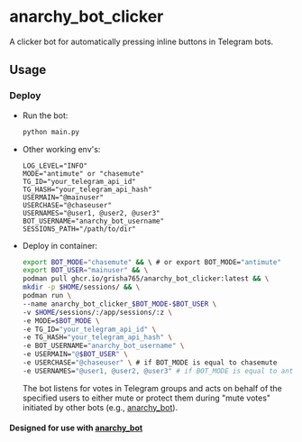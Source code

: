 # anarchy_bot_clicker
A clicker bot for automatically pressing inline buttons in Telegram bots.

## Usage

### Deploy

- Run the bot:
    ```bash
    python main.py
    ```

- Other working env's:
    ```env
    LOG_LEVEL="INFO"
    MODE="antimute" or "chasemute"
    TG_ID="your_telegram_api_id"
    TG_HASH="your_telegram_api_hash"
    USERMAIN="@mainuser"
    USERCHASE="@chaseuser"
    USERNAMES="@user1, @user2, @user3"
    BOT_USERNAME="anarchy_bot_username"
    SESSIONS_PATH="/path/to/dir"
    ```

- Deploy in container:
    ```bash
    export BOT_MODE="chasemute" && \ # or export BOT_MODE="antimute"
    export BOT_USER="mainuser" && \
    podman pull ghcr.io/grisha765/anarchy_bot_clicker:latest && \
    mkdir -p $HOME/sessions/ && \
    podman run \
    --name anarchy_bot_clicker_$BOT_MODE-$BOT_USER \
    -v $HOME/sessions/:/app/sessions/:z \
    -e MODE=$BOT_MODE \
    -e TG_ID="your_telegram_api_id" \
    -e TG_HASH="your_telegram_api_hash" \
    -e BOT_USERNAME="anarchy_bot_username" \
    -e USERMAIN="@$BOT_USER" \
    -e USERCHASE="@chaseuser" \ # if BOT_MODE is equal to chasemute
    -e USERNAMES="@user1, @user2, @user3" # if BOT_MODE is equal to antimute
    ```

   The bot listens for votes in Telegram groups and acts on behalf of the specified users to either mute or protect them during "mute votes" initiated by other bots (e.g., [anarchy_bot](https://github.com/gmankab/anarchy_bot)).

#### Designed for use with [anarchy_bot](https://github.com/gmankab/anarchy_bot)
